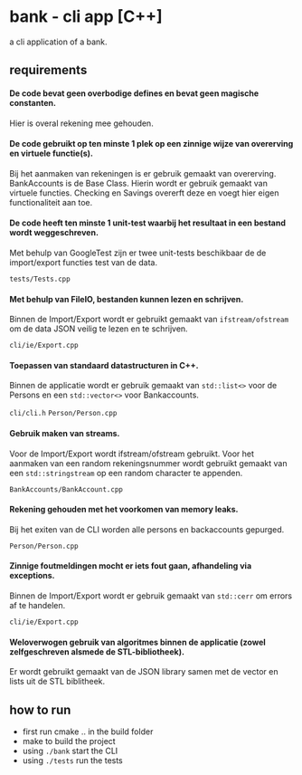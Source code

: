 #  bank - cli app [C++]

a cli application of a bank. 

## requirements

#### De code bevat geen overbodige defines en bevat geen magische constanten.

Hier is overal rekening mee gehouden. 

#### De code gebruikt op ten minste 1 plek op een zinnige wijze van overerving en virtuele functie(s).

Bij het aanmaken van rekeningen is er gebruik gemaakt van overerving. BankAccounts is de Base Class. Hierin wordt er gebruik gemaakt van virtuele functies. Checking en Savings overerft deze en voegt hier eigen functionaliteit aan toe.

#### De code heeft ten minste 1 unit-test waarbij het resultaat in een bestand wordt weggeschreven.

Met behulp van GoogleTest zijn er twee unit-tests beschikbaar de de import/export functies test van de data.

`tests/Tests.cpp`

#### Met behulp van FileIO, bestanden kunnen lezen en schrijven.

Binnen de Import/Export wordt er gebruikt gemaakt van `ifstream/ofstream` om de data JSON veilig te lezen en te schrijven.

`cli/ie/Export.cpp`

#### Toepassen van standaard datastructuren in C++.

Binnen de applicatie wordt er gebruik gemaakt van `std::list<>` voor de Persons en een `std::vector<>` voor Bankaccounts.

`cli/cli.h`
`Person/Person.cpp`

#### Gebruik maken van streams.

Voor de Import/Export wordt ifstream/ofstream gebruikt. Voor het aanmaken van een random rekeningsnummer wordt gebruikt gemaakt van een `std::stringstream` op een random character te appenden.

`BankAccounts/BankAccount.cpp`

#### Rekening gehouden met het voorkomen van memory leaks.

Bij het exiten van de CLI worden alle persons en backaccounts gepurged.

`Person/Person.cpp`

#### Zinnige foutmeldingen mocht er iets fout gaan, afhandeling via exceptions.

Binnen de Import/Export wordt er gebruik gemaakt van `std::cerr` om errors af te handelen.

`cli/ie/Export.cpp`

#### Weloverwogen gebruik van algoritmes binnen de applicatie (zowel zelfgeschreven alsmede de STL-bibliotheek).

Er wordt gebruikt gemaakt van de JSON library samen met de vector en lists uit de STL biblitheek.

## how to run

- first run cmake .. in the build folder
- make to build the project
- using `./bank` start the CLI
- using `./tests` run the tests

